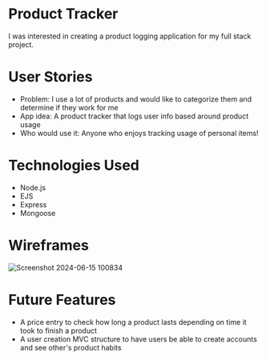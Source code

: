 # Product Tracker
I was interested in creating a product logging application for my full stack project.

# User Stories
- Problem: I use a lot of products and would like to categorize them and determine if they work for me
- App idea: A product tracker that logs user info based around product usage
- Who would use it: Anyone who enjoys tracking usage of personal items!

# Technologies Used
- Node.js
- EJS
- Express
- Mongoose

# Wireframes
![Screenshot 2024-06-15 100834](https://github.com/cosmonoTT/project-2/assets/162614484/27d02169-a051-4144-ad57-4f19b52e391c)

# Future Features
- A price entry to check how long a product lasts depending on time it took to finish a product
- A user creation MVC structure to have users be able to create accounts and see other's product habits
